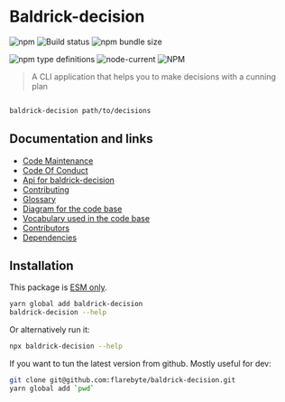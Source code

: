# Baldrick-decision

![npm](https://img.shields.io/npm/v/baldrick-decision) ![Build
status](https://github.com/flarebyte/baldrick-decision/actions/workflows/main.yml/badge.svg)
![npm bundle size](https://img.shields.io/bundlephobia/min/baldrick-decision)

![npm type definitions](https://img.shields.io/npm/types/baldrick-decision)
![node-current](https://img.shields.io/node/v/baldrick-decision)
![NPM](https://img.shields.io/npm/l/baldrick-decision)

> A CLI application that helps you to make decisions with a cunning plan

```bash

baldrick-decision path/to/decisions

```

## Documentation and links

-   [Code Maintenance](MAINTENANCE.md)
-   [Code Of Conduct](CODE_OF_CONDUCT.md)
-   [Api for baldrick-decision](API.md)
-   [Contributing](CONTRIBUTING.md)
-   [Glossary](GLOSSARY.md)
-   [Diagram for the code base](INTERNAL.md)
-   [Vocabulary used in the code base](CODE_VOCABULARY.md)
-   [Contributors](https://github.com/flarebyte/baldrick-decision/graphs/contributors)
-   [Dependencies](https://github.com/flarebyte/baldrick-decision/network/dependencies)

## Installation

This package is [ESM
only](https://blog.sindresorhus.com/get-ready-for-esm-aa53530b3f77).

```bash
yarn global add baldrick-decision
baldrick-decision --help
```

Or alternatively run it:

```bash
npx baldrick-decision --help
```

If you want to tun the latest version from github. Mostly useful for dev:

```bash
git clone git@github.com:flarebyte/baldrick-decision.git
yarn global add `pwd`
```
